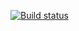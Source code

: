 [![Build status](https://ci.appveyor.com/api/projects/status/n0wo4wrb3lx3tol4?svg=true)](https://ci.appveyor.com/project/DurckinaMilana/testing)